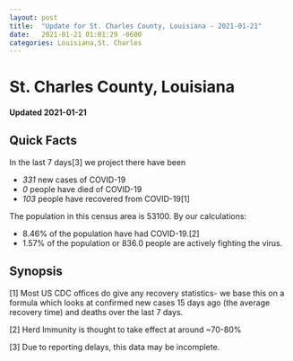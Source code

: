 ```yaml
---
layout: post
title:  "Update for St. Charles County, Louisiana - 2021-01-21"
date:   2021-01-21 01:01:29 -0600
categories: Louisiana,St. Charles
---
```


# St. Charles County, Louisiana
#### Updated 2021-01-21

## Quick Facts

In the last 7 days[3] we project there have been
- *331* new cases of COVID-19
- *0* people have died of COVID-19
- *103* people have recovered from COVID-19[1]

The population in this census area is 53100. By our calculations:
- 8.46% of the population have had COVID-19.[2]
- 1.57% of the population or 836.0 people are actively fighting the virus.

## Synopsis




[1] Most US CDC offices do give any recovery statistics- we base this on a formula which looks at confirmed new cases
15 days ago (the average recovery time) and deaths over the last 7 days.

[2] Herd Immunity is thought to take effect at around ~70-80%

[3] Due to reporting delays, this data may be incomplete.
 
    